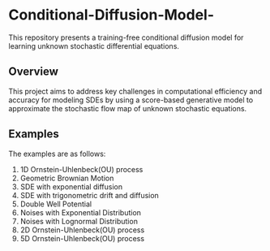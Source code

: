 # Conditional-Diffusion-Model-
This repository presents a training-free conditional diffusion model for learning unknown stochastic differential equations.

## Overview
This project aims to address key challenges in computational efficiency and accuracy for modeling SDEs by using a score-based generative model to approximate the stochastic flow map of unknown stochastic equations.

## Examples
The examples are as follows:
1. 1D Ornstein-Uhlenbeck(OU) process
2. Geometric Brownian Motion
3. SDE with exponential diffusion
4. SDE with trigonometric drift and diffusion
5. Double Well Potential
6. Noises with Exponential Distribution
7. Noises with Lognormal Distribution
8. 2D Ornstein-Uhlenbeck(OU) process
9. 5D Ornstein-Uhlenbeck(OU) process
